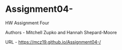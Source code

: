# Assignment04-

HW Assignment Four

Authors - Mitchell Zupko and Hannah Shepard-Moore

URL - https://mcz19.github.io/Assignment04-/
